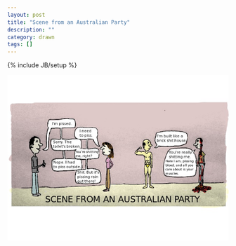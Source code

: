 ```yaml
---
layout: post
title: "Scene from an Australian Party"
description: ""
category: drawn
tags: []
---
```

{% include JB/setup %}

<img src="/assets/images/australian-party.jpg"/>
